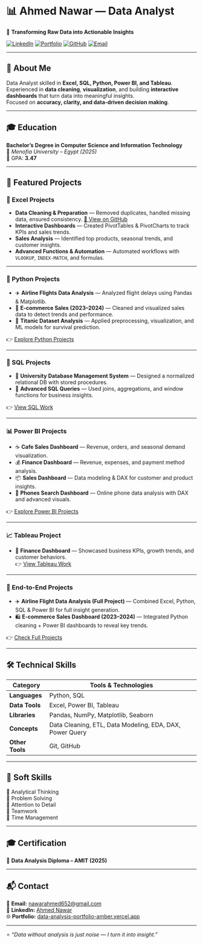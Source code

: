 # 📊 Ahmed Nawar — Data Analyst  

🚀 **Transforming Raw Data into Actionable Insights**

[![LinkedIn](https://img.shields.io/badge/LinkedIn-0077B5?style=for-the-badge&logo=linkedin&logoColor=white)](https://www.linkedin.com/in/ahmed-nawar-246513243)
[![Portfolio](https://img.shields.io/badge/Portfolio-000000?style=for-the-badge&logo=vercel&logoColor=white)](https://data-analysis-portfolio-amber.vercel.app/)
[![GitHub](https://img.shields.io/badge/GitHub-181717?style=for-the-badge&logo=github&logoColor=white)](https://github.com/AhmedNawar2003)
[![Email](https://img.shields.io/badge/Email-Red?style=for-the-badge&logo=gmail&logoColor=white)](mailto:nawarahmed652@gmail.com)

---

## 🧠 About Me  
Data Analyst skilled in **Excel, SQL, Python, Power BI, and Tableau**.  
Experienced in **data cleaning**, **visualization**, and building **interactive dashboards** that turn data into meaningful insights.  
Focused on **accuracy, clarity, and data-driven decision making**.

---

## 🎓 Education  
**Bachelor’s Degree in Computer Science and Information Technology**  
📍 *Menofia University – Egypt (2025)*  
🎯 GPA: **3.47**

---

## 💼 Featured Projects  

### 🧾 Excel Projects  
- **Data Cleaning & Preparation** — Removed duplicates, handled missing data, ensured consistency. [🔗 View on GitHub](https://github.com/AhmedNawar2003/Data_Analysis_Projects)  
- **Interactive Dashboards** — Created PivotTables & PivotCharts to track KPIs and sales trends.  
- **Sales Analysis** — Identified top products, seasonal trends, and customer insights.  
- **Advanced Functions & Automation** — Automated workflows with `VLOOKUP`, `INDEX-MATCH`, and formulas.  

---

### 🐍 Python Projects  
- ✈️ **Airline Flights Data Analysis** — Analyzed flight delays using Pandas & Matplotlib.  
- 🛒 **E-commerce Sales (2023–2024)** — Cleaned and visualized sales data to detect trends and performance.  
- 🚢 **Titanic Dataset Analysis** — Applied preprocessing, visualization, and ML models for survival prediction.  

👉 [Explore Python Projects](https://github.com/AhmedNawar2003/Data_Analysis_Projects)

---

### 🧮 SQL Projects  
- 🏫 **University Database Management System** — Designed a normalized relational DB with stored procedures.  
- 🧩 **Advanced SQL Queries** — Used joins, aggregations, and window functions for business insights.  

👉 [View SQL Work](https://github.com/AhmedNawar2003/Data_Analysis_Projects)

---

### 📊 Power BI Projects  
- ☕ **Cafe Sales Dashboard** — Revenue, orders, and seasonal demand visualization.  
- 💰 **Finance Dashboard** — Revenue, expenses, and payment method analysis.  
- 📦 **Sales Dashboard** — Data modeling & DAX for customer and product insights.  
- 📱 **Phones Search Dashboard** — Online phone data analysis with DAX and advanced visuals.  

👉 [Explore Power BI Projects](https://github.com/AhmedNawar2003/Data_Analysis_Projects)

---

### 📈 Tableau Project  
- 💼 **Finance Dashboard** — Showcased business KPIs, growth trends, and customer behaviors.  
👉 [View Tableau Work](https://github.com/AhmedNawar2003/Data_Analysis_Tableau)

---

### 🔄 End-to-End Projects  
- ✈️ **Airline Flight Data Analysis (Full Project)** — Combined Excel, Python, SQL & Power BI for full insight generation.  
- 🛍️ **E-commerce Sales Dashboard (2023–2024)** — Integrated Python cleaning + Power BI dashboards to reveal key trends.  

👉 [Check Full Projects](https://github.com/AhmedNawar2003/Data_Analysis_Full_Project)

---

## 🛠️ Technical Skills  

| Category | Tools & Technologies |
|-----------|----------------------|
| **Languages** | Python, SQL |
| **Data Tools** | Excel, Power BI, Tableau |
| **Libraries** | Pandas, NumPy, Matplotlib, Seaborn |
| **Concepts** | Data Cleaning, ETL, Data Modeling, EDA, DAX, Power Query |
| **Other Tools** | Git, GitHub |

---

## 🧩 Soft Skills  
🔹 Analytical Thinking  
🔹 Problem Solving  
🔹 Attention to Detail  
🔹 Teamwork  
🔹 Time Management  

---

## 🎓 Certification  
📜 **Data Analysis Diploma – AMIT (2025)**

---

## 📬 Contact  
📧 **Email:** [nawarahmed652@gmail.com](mailto:nawarahmed652@gmail.com)  
🔗 **LinkedIn:** [Ahmed Nawar](https://www.linkedin.com/in/ahmed-nawar-246513243)  
🌐 **Portfolio:** [data-analysis-portfolio-amber.vercel.app](https://data-analysis-portfolio-amber.vercel.app)

---

⭐ *“Data without analysis is just noise — I turn it into insight.”*
